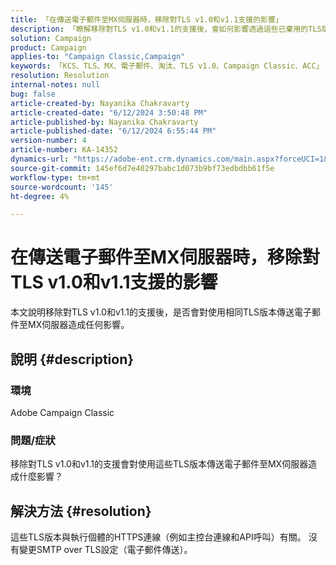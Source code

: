 ```yaml
---
title: 「在傳送電子郵件至MX伺服器時，移除對TLS v1.0和v1.1支援的影響」
description: 「瞭解移除對TLS v1.0和v1.1的支援後，會如何影響透過這些已棄用的TLS版本傳送電子郵件至MX伺服器。」
solution: Campaign
product: Campaign
applies-to: "Campaign Classic,Campaign"
keywords: 「KCS、TLS、MX、電子郵件、淘汰、TLS v1.0、Campaign Classic、ACC」
resolution: Resolution
internal-notes: null
bug: false
article-created-by: Nayanika Chakravarty
article-created-date: "6/12/2024 3:50:48 PM"
article-published-by: Nayanika Chakravarty
article-published-date: "6/12/2024 6:55:44 PM"
version-number: 4
article-number: KA-14352
dynamics-url: "https://adobe-ent.crm.dynamics.com/main.aspx?forceUCI=1&pagetype=entityrecord&etn=knowledgearticle&id=e03bb184-d328-ef11-840b-0022480a40c2"
source-git-commit: 145ef6d7e40297babc1d073b9bf73edbdbb61f5e
workflow-type: tm+mt
source-wordcount: '145'
ht-degree: 4%

---
```


# 在傳送電子郵件至MX伺服器時，移除對TLS v1.0和v1.1支援的影響


本文說明移除對TLS v1.0和v1.1的支援後，是否會對使用相同TLS版本傳送電子郵件至MX伺服器造成任何影響。

## 說明 {#description}


### 環境

Adobe Campaign Classic

### 問題/症狀

移除對TLS v1.0和v1.1的支援會對使用這些TLS版本傳送電子郵件至MX伺服器造成什麼影響？


## 解決方法 {#resolution}


這些TLS版本與執行個體的HTTPS連線（例如主控台連線和API呼叫）有關。 沒有變更SMTP over TLS設定（電子郵件傳送）。
